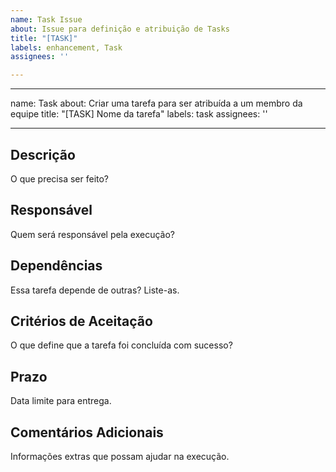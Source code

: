 ```yaml
---
name: Task Issue
about: Issue para definição e atribuição de Tasks
title: "[TASK]"
labels: enhancement, Task
assignees: ''

---
```


---
name: Task
about: Criar uma tarefa para ser atribuída a um membro da equipe
title: "[TASK] Nome da tarefa"
labels: task
assignees: ''

---

## Descrição
O que precisa ser feito?

## Responsável
Quem será responsável pela execução?

## Dependências
Essa tarefa depende de outras? Liste-as.

## Critérios de Aceitação
O que define que a tarefa foi concluída com sucesso?

## Prazo
Data limite para entrega.

## Comentários Adicionais
Informações extras que possam ajudar na execução.

